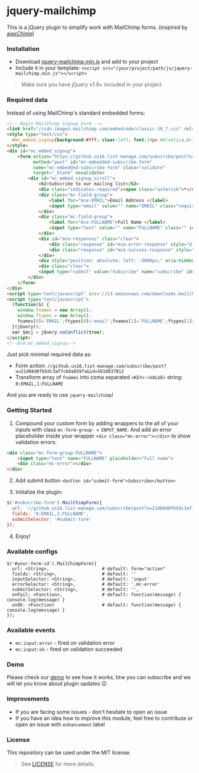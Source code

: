 # jquery-mailchimp

This is a jQuery plugin to simplify work with MailChimp forms. (inspired by [ajaxChimp][1])

### Installation

* Download [jquery-mailchimp.min.js][2] and add to your project
* Include it in your template: `<script src="/your/project/path/js/jquery-mailchimp.min.js"></script>`

> Make sure you have jQuery v1.9+ included in your project

### Required data

Instead of using MailChimp's standard embedded forms:

```html
<!-- Begin MailChimp Signup Form -->
<link href="//cdn-images.mailchimp.com/embedcode/classic-10_7.css" rel="stylesheet" type="text/css">
<style type="text/css">
  #mc_embed_signup{background:#fff; clear:left; font:14px Helvetica,Arial,sans-serif; }
</style>
<div id="mc_embed_signup">
    <form action="https://github.us16.list-manage.com/subscribe/post?u=21d66d0fb5dc3af7cb8a859fa&amp;id=5b10837812" 
          method="post" id="mc-embedded-subscribe-form" 
          name="mc-embedded-subscribe-form" class="validate" 
          target="_blank" novalidate>
        <div id="mc_embed_signup_scroll">
            <h2>Subscribe to our mailing list</h2>
            <div class="indicates-required"><span class="asterisk">*</span> indicates required</div>
            <div class="mc-field-group">
                <label for="mce-EMAIL">Email Address </label>
                <input type="email" value="" name="EMAIL" class="required email" id="mce-EMAIL">
            </div>
            <div class="mc-field-group">
                <label for="mce-FULLNAME">Full Name </label>
                <input type="text" value="" name="FULLNAME" class="" id="mce-FULLNAME">
            </div>
            <div id="mce-responses" class="clear">
                <div class="response" id="mce-error-response" style="display:none"></div>
                <div class="response" id="mce-success-response" style="display:none"></div>
            </div>
            <div style="position: absolute; left: -5000px;" aria-hidden="true"><input type="text" name="xxx" tabindex="-1" value=""></div>
            <div class="clear">
            <input type="submit" value="Subscribe" name="subscribe" id="mc-embedded-subscribe" class="button"></div>
        </div>
    </form>
</div>
<script type='text/javascript' src='//s3.amazonaws.com/downloads.mailchimp.com/js/mc-validate.js'></script>
<script type='text/javascript'>
  (function($) {
    window.fnames = new Array(); 
    window.ftypes = new Array();
    fnames[0]='EMAIL';ftypes[0]='email';fnames[1]='FULLNAME';ftypes[1]='text';
  }(jQuery));
  var $mcj = jQuery.noConflict(true);
</script>
<!--End mc_embed_signup-->
```

Just pick minimal required data as:

* Form action: `//github.us16.list-manage.com/subscribe/post?u=21d66d0fb5dc3af7cb8a859fa&id=5b10837812`
* Transform array of `fnames` into coma separated `<KEY>:<VALUE>` string: `0:EMAIL,1:FULLNAME`

And you are ready to use `jquery-mailchimp`!

### Getting Started

1. Compound your custom form by adding wrappers to the all of your inputs with class `mc-form-group-` + `INPUT_NAME`. 
And add an error placeholder inside your wrapper `<div class="mc-error"></div>` to show validation errors:

```html
<div class="mc-form-group-FULLNAME">
    <input type="text" name="FULLNAME" placeholder="Full name">
    <div class="mc-error"></div>
</div>
```

2. Add submit button `<button id="submit-form">Subscribe</button>`

3. Initialize the plugin:

```javascript
$('#subscribe-form').MailChimpForm({
  url: '//github.us16.list-manage.com/subscribe/post?u=21d66d0fb5dc3af7cb8a859fa&id=5b10837812',
  fields: '0:EMAIL,1:FULLNAME',
  submitSelector: '#submit-form'
});
```

4. Enjoy!

### Available configs

```text
$('#your-form-id').MailChimpForm({
  url: <String>,                    # default: form="action"
  fields: <String>,                 # default: ''
  inputSelector: <String>,          # default: 'input'
  errorSelector: <String>,          # default: '.mc-error'
  submitSelector: <String>,         # default: '',
  onFail: <Function>,               # default: function(message) { console.log(message) }
  onOk: <Function>                  # default: function(message) { console.log(message) }
});
```

### Available events

* `mc:input:error` - fired on validation error
* `mc:input:ok` - fired on validation succeeded

### Demo

Please check our [demo][3] to see how it works, btw you can subscribe and we will let you know about plugin updates :wink:

### Improvements

* If you are facing some issues - don't hesitate to open an issue
* If you have an idea how to improve this module, feel free to contribute or open an issue with `enhancement` label

### License

This repository can be used under the MIT license.
> See [LICENSE][4] for more details.

[1]: https://github.com/scdoshi/jquery-ajaxchimp
[2]: https://github.com/ddimitrioglo/jquery-mailchimp/blob/master/dist/jquery-mailchimp.min.js
[3]: https://ddimitrioglo.github.io/jquery-mailchimp/
[4]: https://github.com/ddimitrioglo/jquery-mailchimp/blob/master/LICENSE
